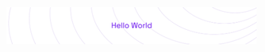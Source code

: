 <div align="center">
  <img src="https://raw.githubusercontent.com/dumaevrinat/dumaevrinat/main/for_github_readme.svg">
</div>
